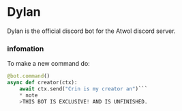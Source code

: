 # Dylan
Dylan is the official discord bot for the Atwol discord server.


### infomation
To make a new command do:
```py
@bot.command() 
async def creator(ctx):
    await ctx.send("Crin is my creator an")```
    * note 
    >THIS BOT IS EXCLUSIVE! AND IS UNFINISHED.

